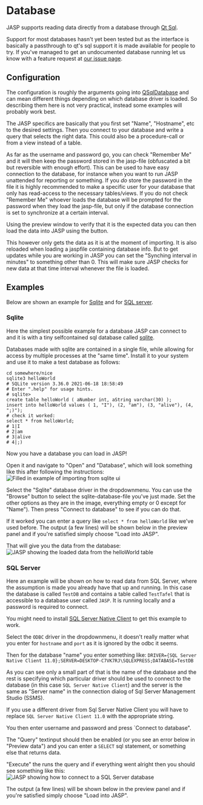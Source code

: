 Database
=========

JASP supports reading data directly from a database through [Qt Sql](https://doc.qt.io/qt-6/sql-driver.html#supported-databases).

Support for most databases hasn't yet been tested but as the interface is basically a passthrough to qt's sql support it is made available for people to try. If you've managed to get an undocumented database running let us know with a feature request at [our issue page](https://github.com/jasp-stats/jasp-issues/issues/new/choose).

## Configuration

The configuration is roughly the arguments going into [QSqlDatabase](https://doc.qt.io/qt-6/qsqldatabase.html#details) and can mean different things depending on which database driver is loaded. So describing them here is not very practical, instead some examples will probably work best.

The JASP specifics are basically that you first set "Name", "Hostname", etc to the desired settings. Then you connect to your database and write a query that selects the right data. This could also be a procedure-call or from a view instead of a table.

As far as the username and password go, you can check "Remember Me" and it will then keep the password stored in the jasp-file (obfuscated a bit but reversible with enough effort). This can be used to have easy connection to the database, for instance when you want to run JASP unattended for reporting or something. If you *do* store the password in the file it is highly recommended to make a specific user for your database that only has read-access to the necessary tables/views.
If you do not check "Remember Me" whoever loads the database will be prompted for the password when they load the jasp-file, but only if the database connection is set to synchronize at a certain interval.

Using the preview window to verify that it is the expected data you can then load the data into JASP using the button.

This however only gets the data as it is at the moment of importing. It is also reloaded when loading a jaspfile containing database info. But to get updates while you are working in JASP you can set the "Synching interval in minutes" to something other than 0.
This will make sure JASP checks for new data at that time interval whenever the file is loaded.

## Examples

Below are shown an example for [Sqlite](#sqlite) and for [SQL server](#sql-server).

### Sqlite

Here the simplest possible example for a database JASP can connect to and it is with a tiny selfcontained sql database called [sqlite](https://www.sqlite.org/index.html).

Databases made with sqlite are contained in a single file, while allowing for access by multiple processes at the "same time".
Install it to your system and use it to make a test database as follows:
```
cd somewhere/nice
sqlite3 helloWorld
# SQLite version 3.36.0 2021-06-18 18:58:49
# Enter ".help" for usage hints.
# sqlite> 
create table helloWorld ( aNumber int, aString varchar(30) );
insert into helloWorld values ( 1, "I"), (2, "am"), (3, "alive"), (4, ";)");
# check it worked:
select * from helloWorld;
# 1|I
# 2|am
# 3|alive
# 4|;)
```
Now you have a database you can load in JASP!

Open it and navigate to "Open" and "Database", which will look something like this after following the instructions:
![Filled in example of importing from sqlite ui](filemenu/SqliteImport.png)

Select the "Sqlite" database driver in the dropdownmenu.
You can use the "Browse" button to select the sqlite-database-file you've just made.
Set the other options as they are in the image, everything empty or 0 except for "Name").
Then press "Connect to database" to see if you can do that.

If it worked you can enter a query like `select * from helloWorld` like we've used before.
The output (a few lines) will be shown below in the preview panel and if you're satisfied simply choose "Load into JASP".

That will give you the data from the database:
![JASP showing the loaded data from the helloWorld table](filemenu/SqliteImported.png)

### SQL Server

Here an example will be shown on how to read data from SQL Server, where the assumption is made you already have that up and running.
In this case the database is called `TestDB` and contains a table called `TestTafel` that is accessible to a database user called `JASP`.
It is running locally and a password is required to connect.

You might need to install [SQL Server Native Client](https://docs.microsoft.com/en-us/sql/relational-databases/native-client/applications/installing-sql-server-native-client?view=sql-server-ver16) to get this example to work.

Select the `ODBC` driver in the dropdownmenu, it doesn't really matter what you enter for `hostname` and `port` as it is ignored by the odbc it seems.

Then for the database "name" you enter something like:
`DRIVER={SQL Server Native Client 11.0};SERVER=DESKTOP-C7VK7RJ\SQLEXPRESS;DATABASE=TestDB`

As you can see only a small part of that is the name of the database and the rest is specifying which particular driver should be used to connect to the database (in this case `SQL Server Native Client`) and the server is the same as "Server name" in the connection dialog of Sql Server Management Studio (SSMS).

If you use a different driver from Sql Server Native Client you will have to replace `SQL Server Native Client 11.0` with the appropriate string.

You then enter username and password and press `Connect to database".

The "Query" textinput should then be enabled (or you see an error below in "Preview data") and you can enter a `SELECT` sql statement, or something else that returns data.

"Execute" the runs the query and if everything went alright then you should see something like this:
![JASP showing how to connect to a SQL Server database](filemenu/SqlServerConnectionExample.png)

The output (a few lines) will be shown below in the preview panel and if you're satisfied simply choose "Load into JASP".